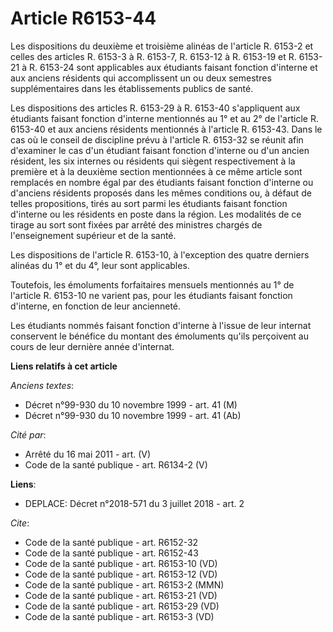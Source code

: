# Article R6153-44

Les dispositions du deuxième et troisième alinéas de l'article R. 6153-2 et celles des articles R. 6153-3 à R. 6153-7, R.
6153-12 à R. 6153-19 et R. 6153-21 à R. 6153-24 sont applicables aux étudiants faisant fonction d'interne et aux anciens
résidents qui accomplissent un ou deux semestres supplémentaires dans les établissements publics de santé. 

Les dispositions des articles R. 6153-29 à    R. 6153-40 s'appliquent aux étudiants faisant fonction d'interne mentionnés au
1° et au 2° de l'article    R. 6153-40 et aux anciens résidents mentionnés à l'article R. 6153-43. Dans le cas où le conseil
de discipline prévu à l'article R. 6153-32 se réunit afin d'examiner le cas d'un étudiant faisant fonction d'interne ou d'un
ancien résident, les six internes ou résidents qui siègent respectivement à la première et à la deuxième section mentionnées
à ce même article sont remplacés en nombre égal par des étudiants faisant fonction d'interne ou d'anciens résidents proposés
dans les mêmes conditions ou, à défaut de telles propositions, tirés au sort parmi les étudiants faisant fonction d'interne
ou les résidents en poste dans la région. Les modalités de ce tirage au sort sont fixées par arrêté des ministres chargés de
l'enseignement supérieur et de la santé. 

Les dispositions de l'article R. 6153-10, à l'exception des quatre derniers alinéas du 1° et du 4°, leur sont applicables. 

Toutefois, les émoluments forfaitaires mensuels mentionnés au 1° de l'article R. 6153-10 ne varient pas, pour les étudiants
faisant fonction d'interne, en fonction de leur ancienneté. 

Les étudiants nommés faisant fonction d'interne à l'issue de leur internat conservent le bénéfice du montant des émoluments
qu'ils perçoivent au cours de leur dernière année d'internat.

**Liens relatifs à cet article**

_Anciens textes_:

  - Décret n°99-930 du 10 novembre 1999 - art. 41 (M)
  - Décret n°99-930 du 10 novembre 1999 - art. 41 (Ab)

_Cité par_:

  - Arrêté du 16 mai 2011 - art. (V)
  - Code de la santé publique - art. R6134-2 (V)

**Liens**:

  - DEPLACE: Décret n°2018-571 du 3 juillet 2018 - art. 2

_Cite_:

  - Code de la santé publique - art. R6152-32
  - Code de la santé publique - art. R6152-43
  - Code de la santé publique - art. R6153-10 (VD)
  - Code de la santé publique - art. R6153-12 (VD)
  - Code de la santé publique - art. R6153-2 (MMN)
  - Code de la santé publique - art. R6153-21 (VD)
  - Code de la santé publique - art. R6153-29 (VD)
  - Code de la santé publique - art. R6153-3 (VD)
